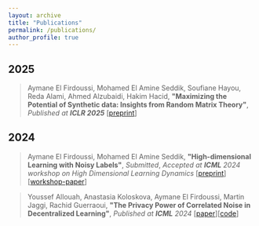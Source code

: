 ```yaml
---
layout: archive
title: "Publications"
permalink: /publications/
author_profile: true
---
```


2025
---
> Aymane El Firdoussi, Mohamed El Amine Seddik, Soufiane Hayou, Reda Alami, Ahmed Alzubaidi, Hakim Hacid, **"Maximizing the Potential of Synthetic data: Insights from Random Matrix Theory"**, *Published at **ICLR 2025*** [[preprint](https://elfirdoussilab1.github.io/files/Maximizing_the_Potential_of_Synthetic_Data.pdf)] 

2024
---
> Aymane El Firdoussi, Mohamed El Amine Seddik, **"High-dimensional Learning with Noisy Labels"**, *Submitted*, *Accepted at **ICML** 2024 workshop on High Dimensional Learning Dynamics* [[preprint](https://elfirdoussilab1.github.io/files/High_dimensional_Learning_with_Noisy_Labels.pdf)] 
[[workshop-paper](https://elfirdoussilab1.github.io/files/A_Random_Matrix_Analysis_of_Learning_with_Noisy_Labels.pdf)]

> Youssef Allouah, Anastasia Koloskova, Aymane El Firdoussi, Martin Jaggi, Rachid Guerraoui, **"The Privacy Power of Correlated Noise in Decentralized Learning"**, *Published at **ICML** 2024* [[paper](https://elfirdoussilab1.github.io/files/privacy_power.pdf)][[code](https://github.com/elfirdoussilab1/DECOR)]
